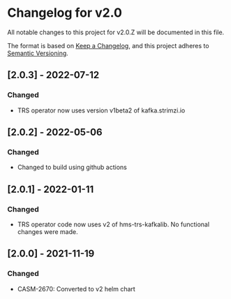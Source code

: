 # Changelog for v2.0

All notable changes to this project for v2.0.Z will be documented in this file.

The format is based on [Keep a Changelog](https://keepachangelog.com/en/1.0.0/),
and this project adheres to [Semantic Versioning](https://semver.org/spec/v2.0.0.html).

## [2.0.3] - 2022-07-12

### Changed

- TRS operator now uses version v1beta2 of kafka.strimzi.io

## [2.0.2] - 2022-05-06

### Changed

- Changed to build using github actions

## [2.0.1] - 2022-01-11

### Changed

- TRS operator code now uses v2 of hms-trs-kafkalib.  No functional changes were made.

## [2.0.0] - 2021-11-19

### Changed

- CASM-2670: Converted to v2 helm chart
